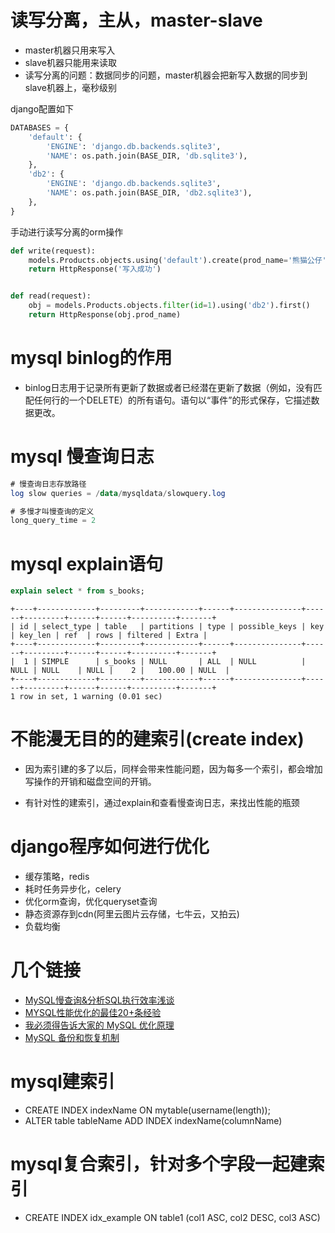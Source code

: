 # 读写分离，主从，master-slave

- master机器只用来写入
- slave机器只能用来读取
- 读写分离的问题：数据同步的问题，master机器会把新写入数据的同步到slave机器上，毫秒级别

django配置如下

```py
DATABASES = {
    'default': {
        'ENGINE': 'django.db.backends.sqlite3',
        'NAME': os.path.join(BASE_DIR, 'db.sqlite3'),
    },
    'db2': {
        'ENGINE': 'django.db.backends.sqlite3',
        'NAME': os.path.join(BASE_DIR, 'db2.sqlite3'),
    },
}
```

手动进行读写分离的orm操作

```py
def write(request):
    models.Products.objects.using('default').create(prod_name='熊猫公仔', prod_price=12.99)
    return HttpResponse('写入成功')


def read(request):
    obj = models.Products.objects.filter(id=1).using('db2').first()
    return HttpResponse(obj.prod_name)
```

# mysql binlog的作用

- binlog日志用于记录所有更新了数据或者已经潜在更新了数据（例如，没有匹配任何行的一个DELETE）的所有语句。语句以“事件”的形式保存，它描述数据更改。

# mysql 慢查询日志

```sql
# 慢查询日志存放路径
log slow queries = /data/mysqldata/slowquery.log

# 多慢才叫慢查询的定义
long_query_time = 2
```


# mysql explain语句

```sql
explain select * from s_books;
```

```
+----+-------------+---------+------------+------+---------------+------+---------+------+------+----------+-------+
| id | select_type | table   | partitions | type | possible_keys | key  | key_len | ref  | rows | filtered | Extra |
+----+-------------+---------+------------+------+---------------+------+---------+------+------+----------+-------+
|  1 | SIMPLE      | s_books | NULL       | ALL  | NULL          | NULL | NULL    | NULL |    2 |   100.00 | NULL  |
+----+-------------+---------+------------+------+---------------+------+---------+------+------+----------+-------+
1 row in set, 1 warning (0.01 sec)
```

# 不能漫无目的的建索引(create index)

- 因为索引建的多了以后，同样会带来性能问题，因为每多一个索引，都会增加写操作的开销和磁盘空间的开销。

- 有针对性的建索引，通过explain和查看慢查询日志，来找出性能的瓶颈

# django程序如何进行优化
- 缓存策略，redis
- 耗时任务异步化，celery
- 优化orm查询，优化queryset查询
- 静态资源存到cdn(阿里云图片云存储，七牛云，又拍云)
- 负载均衡

# 几个链接

- [MySQL慢查询&分析SQL执行效率浅谈](https://www.jianshu.com/p/43091bfa8aa7)
- [MYSQL性能优化的最佳20+条经验](https://coolshell.cn/articles/1846.html)
- [我必须得告诉大家的 MySQL 优化原理](https://juejin.im/entry/590427815c497d005832dab9)
- [MySQL 备份和恢复机制](https://juejin.im/entry/5a0aa2026fb9a045132a369f)

# mysql建索引
- CREATE INDEX indexName ON mytable(username(length)); 
- ALTER table tableName ADD INDEX indexName(columnName)

# mysql复合索引，针对多个字段一起建索引
- CREATE INDEX idx_example ON table1 (col1 ASC, col2 DESC, col3 ASC)